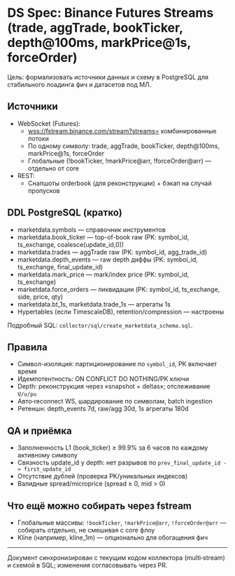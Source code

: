 # DS Spec: Binance Futures Streams (trade, aggTrade, bookTicker, depth@100ms, markPrice@1s, forceOrder)

Цель: формализовать источники данных и схему в PostgreSQL для стабильного лоадинга фич и датасетов под МЛ.

## Источники

- WebSocket (Futures):
  - <wss://fstream.binance.com/stream?streams=> комбинированные потоки
  - По одному символу: trade, aggTrade, bookTicker, depth@100ms, markPrice@1s, forceOrder
  - Глобальные (!bookTicker, !markPrice@arr, !forceOrder@arr) — отдельно от core
- REST:
  - Снапшоты orderbook (для реконструкции) + бэкап на случай пропусков

## DDL PostgreSQL (кратко)

- marketdata.symbols — справочник инструментов
- marketdata.book_ticker — top-of-book raw (PK: symbol_id, ts_exchange, coalesce(update_id,0))
- marketdata.trades — aggTrade raw (PK: symbol_id, agg_trade_id)
- marketdata.depth_events — raw depth диффы (PK: symbol_id, ts_exchange, final_update_id)
- marketdata.mark_price — mark/index price (PK: symbol_id, ts_exchange)
- marketdata.force_orders — ликвидации (PK: symbol_id, ts_exchange, side, price, qty)
- marketdata.bt_1s, marketdata.trade_1s — агрегаты 1s
- Hypertables (если TimescaleDB), retention/compression — настроены

Подробный SQL: `collector/sql/create_marketdata_schema.sql`.

## Правила

- Символ-изоляция: партиционирование по `symbol_id`, PK включает время
- Идемпотентность: ON CONFLICT DO NOTHING/PK ключи
- Depth: реконструкция через «snapshot + deltas»; отслеживание `U/u/pu`
- Авто‑reconnect WS, шардирование по символам, batch ingestion
- Ретеншн: depth_events 7d, raw/agg 30d, 1s агрегаты 180d

## QA и приёмка

- Заполненность L1 (book_ticker) ≥ 99.9% за 6 часов по каждому активному символу
- Связность update_id у depth: нет разрывов по `prev_final_update_id -> first_update_id`
- Отсутствие дублей (проверка PK/уникальных индексов)
- Валидные spread/microprice (spread ≥ 0, mid > 0)

## Что ещё можно собирать через fstream

- Глобальные массивы: `!bookTicker`, `!markPrice@arr`, `!forceOrder@arr` — собирать отдельно, не смешивая с core флоу
- Kline (например, kline_1m) — опционально для обогащения фич

---

Документ синхронизирован с текущим кодом коллектора (multi‑stream) и схемой в SQL; изменения согласовывать через PR.
